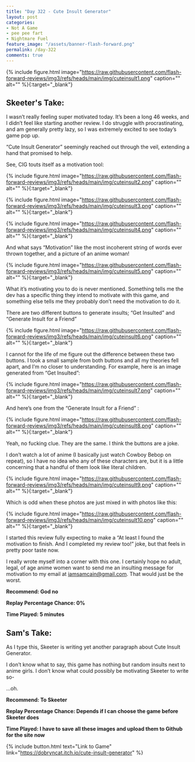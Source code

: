 ```yaml
---
title: "Day 322 - Cute Insult Generator"
layout: post
categories:
- Not A Game
- pee pee fart
- Nightmare Fuel
feature_image: "/assets/banner-flash-forward.png"
permalink: /day-322
comments: true
---
```


{% include figure.html image="https://raw.githubusercontent.com/flash-forward-reviews/img3/refs/heads/main/img/cuteinsult1.png" caption="" alt="" %}{:target="_blank"}
 
## Skeeter's Take:

I wasn’t really feeling super motivated today. It’s been a long 46 weeks, and I didn’t feel like starting another review. I do struggle with procrastinating, and am generally pretty lazy, so I was extremely excited to see today’s game pop up. 

“Cute Insult Generator” seemingly reached out through the veil, extending a hand that promised to help. 

See, CIG touts itself as a motivation tool: 

{% include figure.html image="https://raw.githubusercontent.com/flash-forward-reviews/img3/refs/heads/main/img/cuteinsult2.png" caption="" alt="" %}{:target="_blank"}

{% include figure.html image="https://raw.githubusercontent.com/flash-forward-reviews/img3/refs/heads/main/img/cuteinsult3.png" caption="" alt="" %}{:target="_blank"}

{% include figure.html image="https://raw.githubusercontent.com/flash-forward-reviews/img3/refs/heads/main/img/cuteinsult4.png" caption="" alt="" %}{:target="_blank"}

And what says “Motivation” like the most incoherent string of words ever thrown together, and a picture of an anime woman! 

{% include figure.html image="https://raw.githubusercontent.com/flash-forward-reviews/img3/refs/heads/main/img/cuteinsult5.png" caption="" alt="" %}{:target="_blank"}

What it’s motivating you to do is never mentioned. Something tells me the dev has a specific thing they intend to motivate with this game, and something else tells me they probably don’t need the motivation to do it. 

There are two different buttons to generate insults; “Get Insulted” and “Generate Insult for a Friend”

{% include figure.html image="https://raw.githubusercontent.com/flash-forward-reviews/img3/refs/heads/main/img/cuteinsult6.png" caption="" alt="" %}{:target="_blank"}

I cannot for the life of me figure out the difference between these two buttons. I took a small sample from both buttons and all my theories fell apart, and I’m no closer to understanding. For example, here is an image generated from “Get Insulted”: 

{% include figure.html image="https://raw.githubusercontent.com/flash-forward-reviews/img3/refs/heads/main/img/cuteinsult7.png" caption="" alt="" %}{:target="_blank"}

And here’s one from the “Generate Insult for a Friend” : 

{% include figure.html image="https://raw.githubusercontent.com/flash-forward-reviews/img3/refs/heads/main/img/cuteinsult8.png" caption="" alt="" %}{:target="_blank"}

Yeah, no fucking clue. They are the same. I think the buttons are a joke. 

I don’t watch a lot of anime (I basically just watch Cowboy Bebop on repeat), so I have no idea who any of these characters are, but it is a little concerning that a handful of them look like literal children. 

{% include figure.html image="https://raw.githubusercontent.com/flash-forward-reviews/img3/refs/heads/main/img/cuteinsult9.png" caption="" alt="" %}{:target="_blank"}

Which is odd when these photos are just mixed in with photos like this: 

{% include figure.html image="https://raw.githubusercontent.com/flash-forward-reviews/img3/refs/heads/main/img/cuteinsult10.png" caption="" alt="" %}{:target="_blank"}

I started this review fully expecting to make a “At least I found the motivation to finish. And I completed my review too!” joke, but that feels in pretty poor taste now.

I really wrote myself into a corner with this one. I certainly hope no adult, legal, of age anime women want to send me an insulting message for motivation to my email at iamsamcain@gmail.com. That would just be the worst. 

**Recommend: God no**

**Replay Percentage Chance: 0%**

**Time Played: 5 minutes**

## Sam's Take:

As I type this, Skeeter is writing yet another paragraph about Cute Insult Generator.

I don’t know what to say, this game has nothing but random insults next to anime girls. I don’t know what could possibly be motivating Skeeter to write so-

...oh.

**Recommend: To Skeeter**

**Replay Percentage Chance: Depends if I can choose the game before Skeeter does**

**Time Played: I have to save all these images and upload them to Github for the site now**

{% include button.html text="Link to Game" link="https://dobryncat.itch.io/cute-insult-generator" %}
